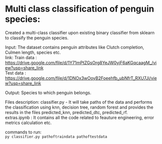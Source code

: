 # Multi class classification of penguin species:
Created a multi-class classifier upon existing binary classifier from sklearn to classify the penguin species.

Input: The dataset contains penguin attributes like Clutch completion, Culmen length, species etc. <br/>
link: Train data : https://drive.google.com/file/d/1Y71mPtZGsOrg8YeJW0yjF6aKGqcaagM_/view?usp=share_link <br/>
      Test data : https://drive.google.com/file/d/1DNOx3wOoyB2Foeehfb_ubNfrT_RXU7Ji/view?usp=share_link

Output: Species to which penguin belongs.

Files description:
classifier.py - It will take paths of the data and performs the classification using knn, decision tree, random forest and provides the results in the files predicted_knn, predicted_dtc, predicted_rf. <br/>
extras.ipynb : It contains all the code related to feauture engineering, error metrics calculation etc.


commands to run: <br/>
``` py classifier.py pathoftraindata pathoftestdata ```